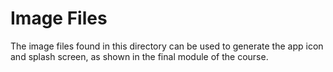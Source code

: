 # Image Files

The image files found in this directory can be used to generate the app icon and splash screen, as shown in the final module of the course.